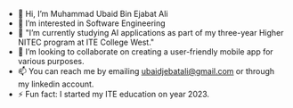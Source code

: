 - 👋 Hi, I’m Muhammad Ubaid Bin Ejabat Ali
- 👀 I’m interested in Software Engineering
- 🌱 "I’m currently studying AI applications as part of my three-year Higher NITEC program at ITE College West."
- 💞️ I’m looking to collaborate on creating a user-friendly mobile app for various purposes.
- 📫 You can reach me by emailing ubaidjebatali@gmail.com or through my linkedin account.
- ⚡ Fun fact: I started my ITE education on year 2023.

<!---
Ubaidjebatali/Ubaidjebatali is a ✨ special ✨ repository because its `README.md` (this file) appears on your GitHub profile.
You can click the Preview link to take a look at your changes.
--->
